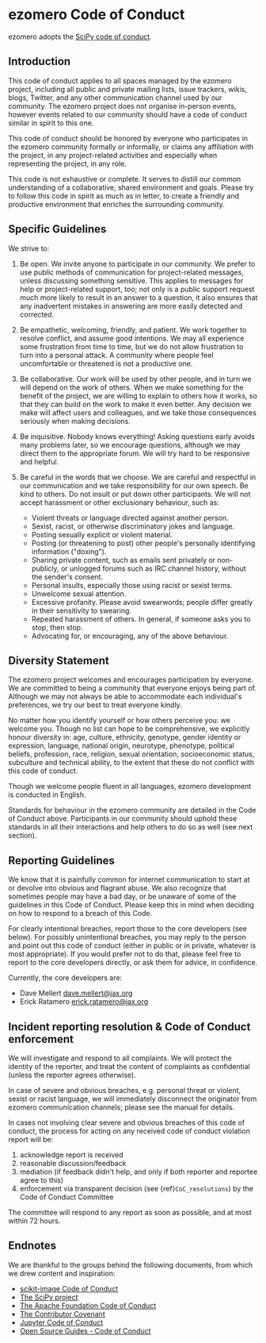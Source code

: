 ezomero Code of Conduct
============================

ezomero adopts the [SciPy code of conduct][scipy_coc].

[scipy_coc]: https://github.com/scipy/scipy/blob/master/doc/source/dev/conduct/code_of_conduct.rst

Introduction
------------

This code of conduct applies to all spaces managed by the ezomero project,
including all public and private mailing lists, issue trackers, wikis, blogs,
Twitter, and any other communication channel used by our community.  The ezomero
project does not organise in-person events, however events related to our
community should have a code of conduct similar in spirit to this one.

This code of conduct should be honored by everyone who participates in
the ezomero community formally or informally, or claims any affiliation with the
project, in any project-related activities and especially when representing the
project, in any role.

This code is not exhaustive or complete. It serves to distill our common
understanding of a collaborative, shared environment and goals. Please try to
follow this code in spirit as much as in letter, to create a friendly and
productive environment that enriches the surrounding community.


Specific Guidelines
-------------------

We strive to:

1. Be open. We invite anyone to participate in our community. We prefer to use
   public methods of communication for project-related messages, unless
   discussing something sensitive. This applies to messages for help or
   project-related support, too; not only is a public support request much more
   likely to result in an answer to a question, it also ensures that any
   inadvertent mistakes in answering are more easily detected and corrected.

2. Be empathetic, welcoming, friendly, and patient. We work together to resolve
   conflict, and assume good intentions. We may all experience some frustration
   from time to time, but we do not allow frustration to turn into a personal
   attack. A community where people feel uncomfortable or threatened is not a
   productive one.

3. Be collaborative. Our work will be used by other people, and in turn we will
   depend on the work of others. When we make something for the benefit of the
   project, we are willing to explain to others how it works, so that they can
   build on the work to make it even better. Any decision we make will affect
   users and colleagues, and we take those consequences seriously when making
   decisions.

4. Be inquisitive. Nobody knows everything! Asking questions early avoids many
   problems later, so we encourage questions, although we may direct them to
   the appropriate forum. We will try hard to be responsive and helpful.

5. Be careful in the words that we choose.  We are careful and respectful in
   our communication and we take responsibility for our own speech. Be kind to
   others. Do not insult or put down other participants.  We will not accept
   harassment or other exclusionary behaviour, such as:

   - Violent threats or language directed against another person.
   - Sexist, racist, or otherwise discriminatory jokes and language.
   - Posting sexually explicit or violent material.
   - Posting (or threatening to post) other people's personally identifying information ("doxing").
   - Sharing private content, such as emails sent privately or non-publicly,
     or unlogged forums such as IRC channel history, without the sender's consent.
   - Personal insults, especially those using racist or sexist terms.
   - Unwelcome sexual attention.
   - Excessive profanity. Please avoid swearwords; people differ greatly in their sensitivity to swearing.
   - Repeated harassment of others. In general, if someone asks you to stop, then stop.
   - Advocating for, or encouraging, any of the above behaviour.


Diversity Statement
-------------------

The ezomero project welcomes and encourages participation by everyone. We are
committed to being a community that everyone enjoys being part of. Although
we may not always be able to accommodate each individual's preferences, we try
our best to treat everyone kindly.

No matter how you identify yourself or how others perceive you: we welcome you.
Though no list can hope to be comprehensive, we explicitly honour diversity in:
age, culture, ethnicity, genotype, gender identity or expression, language,
national origin, neurotype, phenotype, political beliefs, profession, race,
religion, sexual orientation, socioeconomic status, subculture and technical
ability, to the extent that these do not conflict with this code of conduct.


Though we welcome people fluent in all languages, ezomero development is
conducted in English.

Standards for behaviour in the ezomero community are detailed in the Code of
Conduct above. Participants in our community should uphold these standards
in all their interactions and help others to do so as well (see next section).


Reporting Guidelines
--------------------

We know that it is painfully common for internet communication to start at or
devolve into obvious and flagrant abuse.  We also recognize that sometimes
people may have a bad day, or be unaware of some of the guidelines in this Code
of Conduct. Please keep this in mind when deciding on how to respond to a
breach of this Code.

For clearly intentional breaches, report those to the core developers
(see below). For possibly unintentional breaches, you may reply to the person
and point out this code of conduct (either in public or in private, whatever is
most appropriate). If you would prefer not to do that, please feel free to
report to the core developers directly, or ask them for
advice, in confidence.

Currently, the core developers are:

- Dave Mellert <dave.mellert@jax.org>
- Erick Ratamero <erick.ratamero@jax.org>

<!-- We need to think about what to do about this bit! We probably don't
want a whole committee for now, but we need a way for reporting stuff-->



Incident reporting resolution & Code of Conduct enforcement
-----------------------------------------------------------

We will investigate and respond to all complaints. We will protect the
identity of the reporter, and treat the content of complaints as confidential
(unless the reporter agrees otherwise).

In case of severe and obvious breaches, e.g. personal threat or violent, sexist
or racist language, we will immediately disconnect the originator from ezomero
communication channels; please see the manual for details.

In cases not involving clear severe and obvious breaches of this code of
conduct, the process for acting on any received code of conduct violation
report will be:

1. acknowledge report is received
2. reasonable discussion/feedback
3. mediation (if feedback didn't help, and only if both reporter and reportee agree to this)
4. enforcement via transparent decision (see {ref}`CoC_resolutions`) by the
   Code of Conduct Committee

The committee will respond to any report as soon as possible, and at most
within 72 hours.


Endnotes
--------

We are thankful to the groups behind the following documents, from which we
drew content and inspiration:

- [scikit-image Code of Conduct](https://github.com/scikit-image/scikit-image/blob/main/doc/source/conduct/code_of_conduct.md)
- [The SciPy project](https://www.scipy.org/)
- [The Apache Foundation Code of Conduct](https://www.apache.org/foundation/policies/conduct.html)
- [The Contributor Covenant](https://www.contributor-covenant.org/version/1/4/code-of-conduct)
- [Jupyter Code of Conduct](https://github.com/jupyter/governance/tree/master/conduct)
- [Open Source Guides - Code of Conduct](https://opensource.guide/code-of-conduct/)
